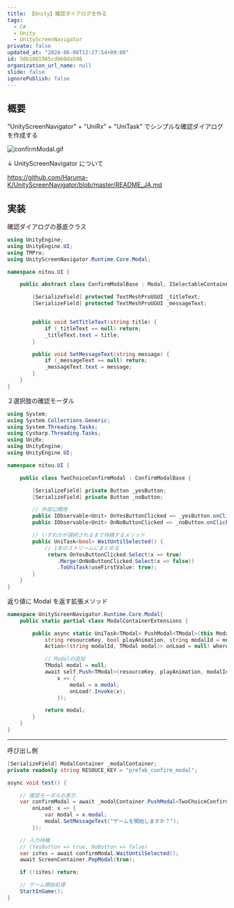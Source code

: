 ```yaml
---
title: 【Unity】確認ダイアログを作る
tags:
  - C#
  - Unity
  - UnityScreenNavigator
private: false
updated_at: "2024-06-08T12:27:54+09:00"
id: 50b1881965cd960da598
organization_url_name: null
slide: false
ignorePublish: false
---
```


## 概要

"UnityScreenNavigator" + "UniRx" + "UniTask" でシンプルな確認ダイアログを作成する

![confirmModal.gif](https://qiita-image-store.s3.ap-northeast-1.amazonaws.com/0/1596227/0f4a3de9-d276-89f1-9729-033bc06be947.gif)

↓ UnityScreenNavigator について

https://github.com/Haruma-K/UnityScreenNavigator/blob/master/README_JA.md

## 実装

確認ダイアログの基底クラス

```ConfirmModalBase.cs
using UnityEngine;
using UnityEngine.UI;
using TMPro;
using UnityScreenNavigator.Runtime.Core.Modal;

namespace nitou.UI {

    public abstract class ConfirmModalBase : Modal, ISelectableContainer {

        [SerializeField] protected TextMeshProUGUI _titleText;
        [SerializeField] protected TextMeshProUGUI _messageText;


        public void SetTitleText(string title) {
            if (_titleText == null) return;
            _titleText.text = title;
        }

        public void SetMessageText(string message) {
            if (_messageText == null) return;
            _messageText.text = message;
        }
    }
}
```

２選択肢の確認モーダル

```TwoChoiceConfirmModal.cs
using System;
using System.Collections.Generic;
using System.Threading.Tasks;
using Cysharp.Threading.Tasks;
using UniRx;
using UnityEngine;
using UnityEngine.UI;

namespace nitou.UI {

    public class TwoChoiceConfirmModal : ConfirmModalBase {

        [SerializeField] private Button _yesButton;
        [SerializeField] private Button _noButton;

        // 外部公開用
        public IObservable<Unit> OnYesButtonClicked => _yesButton.onClick.AsObservable();
        public IObservable<Unit> OnNoButtonClicked => _noButton.onClick.AsObservable();

        // いずれかが選択されるまで待機するメソッド
        public UniTask<bool> WaitUntilSelected() {
            // 1本のストリームにまとめる
             return OnYesButtonClicked.Select(x => true)
                .Merge(OnNoButtonClicked.Select(x => false))
                .ToUniTask(useFirstValue: true);
        }
    }
}
```

返り値に Modal を返す拡張メソッド

```ModalContainerExtensions.cs
namespace UnityScreenNavigator.Runtime.Core.Modal{
    public static partial class ModalContainerExtensions {

        public async static UniTask<TModal> PushModal<TModal>(this ModalContainer self,
            string resourceKey, bool playAnimation, string modalId = null, bool loadAsync = true,
            Action<(string modalId, TModal modal)> onLoad = null) where TModal: Modal{

            // Modalの追加
            TModal modal = null;
            await self.Push<TModal>(resourceKey, playAnimation, modalId, loadAsync,
                x => {
                    modal = x.modal;
                    onLoad?.Invoke(x);
                });

            return modal;
        }
    }
}
```

---

呼び出し側

```testMain.cs
[SerializeField] ModalContainer _modalContainer;
private readonly string RESOUCE_KEY = "prefab_confirm_modal";

async void test() {

    // 確認モーダルの表示
    var confirmModal = await _modalContainer.PushModal<TwoChoiceConfirmModal>(RESOUCE_KEY, true,
        onLoad: x => {
            var modal = x.modal;
            modal.SetMessageText("ゲームを開始しますか？");
        });

    // 入力待機
    // (YesButton => true, NoButton => false)
    var isYes = await confirmModal.WaitUntilSelected();
    await ScreenContainer.PopModal(true);

    if (!isYes) return;

    // ゲーム開始処理
    StartInGame();
}
```
